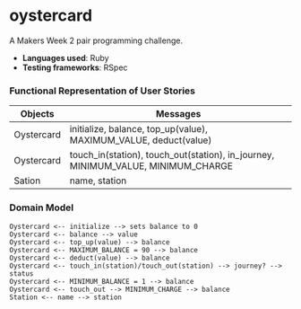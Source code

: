 # oystercard

A Makers Week 2 pair programming challenge.

* **Languages used**: Ruby
* **Testing frameworks**: RSpec

### Functional Representation of User Stories

Objects  | Messages
------------- | -------------
Oystercard | initialize, balance, top_up(value), MAXIMUM_VALUE, deduct(value)
Oystercard | touch_in(station), touch_out(station), in_journey, MINIMUM_VALUE, MINIMUM_CHARGE
Sation | name, station

### Domain Model

```
Oystercard <-- initialize --> sets balance to 0
Oystercard <-- balance --> value
Oystercard <-- top_up(value) --> balance
Oystercard <-- MAXIMUM_BALANCE = 90 --> balance 
Oystercard <-- deduct(value) --> balance
Oystercard <-- touch_in(station)/touch_out(station) --> journey? --> status
Oystercard <-- MINIMUM_BALANCE = 1 --> balance
Oystercard <-- touch_out --> MINIMUM_CHARGE --> balance
Station <-- name --> station

```